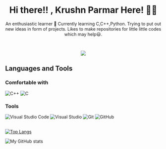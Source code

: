 <h1 align='center'> Hi there!! , Krushn Parmar Here! 🙋‍♂️ </h1>
<p align='center'> An enthusiastic learner 🎇 Currently learning C,C++,Python. Trying to put out new ideas in form of projects. Likes to make repositories for little little codes which may help😃.</p>


</br>

<p align='center'> <a href="https://www.linkedin.com/in/kishan-parmar-a28450150/"><img src="https://img.shields.io/badge/linkedin-%230077B5.svg?style=for-the-badge&logo=linkedin&logoColor=white"/></a> </p>

## Languages and Tools

### Comfortable with
![C++](https://img.shields.io/badge/c++-%2300599C.svg?style=for-the-badge&logo=c%2B%2B&logoColor=white)
![C](https://img.shields.io/badge/c-%2300599C.svg?style=for-the-badge&logo=c&logoColor=white)

### Tools
![Visual Studio Code](https://img.shields.io/badge/Visual%20Studio%20Code-0078d7.svg?style=for-the-badge&logo=visual-studio-code&logoColor=white)
![Visual Studio](https://img.shields.io/badge/Visual%20Studio-5C2D91.svg?style=for-the-badge&logo=visual-studio&logoColor=white)
![Git](https://img.shields.io/badge/git-%23F05033.svg?style=for-the-badge&logo=git&logoColor=white)
![GitHub](https://img.shields.io/badge/github-%23121011.svg?style=for-the-badge&logo=github&logoColor=white)
</br>
</br>

[![Top Langs](https://github-readme-stats.vercel.app/api/top-langs/?username=krushnparmar&layout=compact&hide=c%23,jupyter%20notebook&theme=nightowl)](https://github.com/krushnparmar)

![My GitHub stats](https://github-readme-stats.vercel.app/api?username=krushnparmar&theme=nightowl&show_icons=true)

